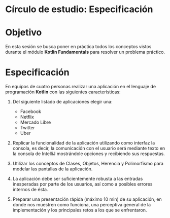 # Círculo de estudio: Especificación

# Objetivo

En esta sesión se busca poner en práctica todos los conceptos vistos durante el módulo __Kotlin Fundamentals__ para resolver un problema práctico.

# Especificación

En equipos de cuatro personas realizar una aplicación en el lenguaje de programación __Kotlin__ con las siguientes características: 

1. Del siguiente listado de aplicaciones elegir una:

    - Facebook
    - Netflix
    - Mercado Libre 
    - Twitter
    - Uber

2. Replicar la funcionalidad de la aplicación utilizando como interfaz la consola, es decir, la comunicación con el usuario será mediante texto en la consola de IntelliJ mostrándole opciones y recibiendo sus respuestas.

3. Utilizar los conceptos de Clases, Objetos, Herencia y Polimorfismo para modelar las pantallas de la aplicación.

4. La aplicación debe ser suficientemente robusta a las entradas inesperadas por parte de los usuarios, así como a posibles errores internos de ésta. 

5. Preparar una presentación rápida (máximo 10 min) de su aplicación, en donde nos muestren como funciona, una perceptiva general de la implementación y los principales retos a los que se enfrentaron.




